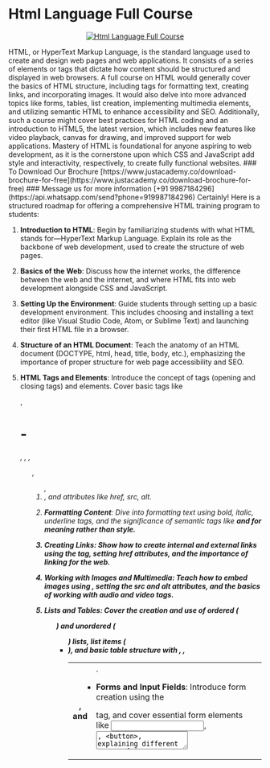 # Html Language Full Course

<p align="center">
  <a href="https://justacademy.co/course-detail/html-training">
    <img src="https://justacademy.co/storage2/course_image/1676636567_course_image.webp" alt="Html Language Full Course">
  </a>
</p>
HTML, or HyperText Markup Language, is the standard language used to create and design web pages and web applications. It consists of a series of elements or tags that dictate how content should be structured and displayed in web browsers. A full course on HTML would generally cover the basics of HTML structure, including tags for formatting text, creating links, and incorporating images. It would also delve into more advanced topics like forms, tables, list creation, implementing multimedia elements, and utilizing semantic HTML to enhance accessibility and SEO. Additionally, such a course might cover best practices for HTML coding and an introduction to HTML5, the latest version, which includes new features like video playback, canvas for drawing, and improved support for web applications. Mastery of HTML is foundational for anyone aspiring to web development, as it is the cornerstone upon which CSS and JavaScript add style and interactivity, respectively, to create fully functional websites.
### To Download Our Brochure [https://www.justacademy.co/download-brochure-for-free](https://www.justacademy.co/download-brochure-for-free)
### Message us for more information [+91 9987184296](https://api.whatsapp.com/send?phone=919987184296)
Certainly! Here is a structured roadmap for offering a comprehensive HTML training program to students:

1) **Introduction to HTML**: Begin by familiarizing students with what HTML stands for—HyperText Markup Language. Explain its role as the backbone of web development, used to create the structure of web pages.

2) **Basics of the Web**: Discuss how the internet works, the difference between the web and the internet, and where HTML fits into web development alongside CSS and JavaScript.

3) **Setting Up the Environment**: Guide students through setting up a basic development environment. This includes choosing and installing a text editor (like Visual Studio Code, Atom, or Sublime Text) and launching their first HTML file in a browser.

4) **Structure of an HTML Document**: Teach the anatomy of an HTML document (DOCTYPE, html, head, title, body, etc.), emphasizing the importance of proper structure for web page accessibility and SEO.

5) **HTML Tags and Elements**: Introduce the concept of tags (opening and closing tags) and elements. Cover basic tags like <p>, <h1>-<h6>, <a>, <img>, <ul>, <ol>, <li>, and attributes like href, src, alt.

6) **Formatting Content**: Dive into formatting text using bold, italic, underline tags, and the significance of semantic tags like <strong> and <em> for meaning rather than style.

7) **Creating Links**: Show how to create internal and external links using the <a> tag, setting href attributes, and the importance of linking for the web.

8) **Working with Images and Multimedia**: Teach how to embed images using <img>, setting the src and alt attributes, and the basics of working with audio and video tags.

9) **Lists and Tables**: Cover the creation and use of ordered (<ol>) and unordered (<ul>) lists, list items (<li>), and basic table structure with <table>, <tr>, <th>, and <td>.

10) **Forms and Input Fields**: Introduce form creation using the <form> tag, and cover essential form elements like <input>, <textarea>, <button>, explaining different types of input attributes (text, password, submit).

11) **Using Frames**: Though less common today, a brief overview of the use and issues related to frames (<frameset> and <iframe>) can give historical context and understanding of web evolution.

12) **HTML5 Introduction**: Dive into the enhancements and new features introduced with HTML5, including semantic tags (<header>, <footer>, <article>, <section>), and new form elements and attributes.

13) **SEO Basics**: Teach the basics of Search Engine Optimization and how proper use of HTML elements and attributes can improve search rankings.

14) **Best Practices and Validation**: Emphasize the importance of writing clean, well-formed HTML. Show how to use validators (like the W3C validator) to check the syntax and correctness of HTML code.

15) **Project**: Assign a project that requires students to create a webpage or a small website, applying all the concepts learned. This hands-on approach reinforces learning and builds confidence.

16) **Introduction to CSS**: While the core focus is on HTML, introducing CSS basics can help students understand how HTML structures are styled and presented on web browsers. This can also set the stage for more advanced courses on web development.

17) **Resources for Further Learning**: Provide students with a list of resources for further learning. This includes documentation (like Mozilla Developer Network), tutorial websites (like w3schools, Codecademy), and forums (like Stack Overflow) for ongoing education and support.

This structured program aims to not only teach the fundamentals and advanced aspects of HTML but also to equip students with the practical skills and knowledge to start developing their web pages and applications.

### Browse our course links : [https://www.justacademy.co/all-courses](https://www.justacademy.co/all-courses) 
### To Join our FREE DEMO Session - [Click Here](https://www.justacademy.co/register-for-course-demo)


### This information is sourced from JustAcademy
### Contact Info:
### Roshan Chaturvedi
### Message us on Whatsapp: [+91 9987184296](https://api.whatsapp.com/send?phone=919987184296)
### Email id: [info@justacademy.co](mailto:info@justacademy.co)
                
[Software Testing Course In Aurangabad](https://www.linkedin.com/pulse/software-testing-course-aurangabad-justacademy-bay-area-zyunc?trackingId=P0wAsStmwztRpepKuwmyKA%3D%3D&lipi=urn%3Ali%3Apage%3Ad_flagship3_company_admin%3Bs5%2FvGqECTA%2BmpH%2FwcWkKiQ%3D%3D)

[Asp.Net Core Css](https://www.linkedin.com/pulse/aspnet-core-css-justacademy-vj4nc?trackingId=UYreLT2olrFj0UppUq2OAw%3D%3D&lipi=urn%3Ali%3Apage%3Ad_flagship3_company_admin%3BslXtfIHrQQueVkqQdxGVFw%3D%3D)

[Best Android Kotlin Course](https://medium.com/@shivamja27/best-android-kotlin-course-46923b560143)

[Azure Basics For Beginners](https://medium.com/@mistersumit961/azure-basics-for-beginners-5a2d8e439a2e)

[Node Stack](https://justacademyin.github.io/justacademy/node-stack)

[Coursera Html Course](https://justacademyin.github.io/justacademy/coursera-html-course)

